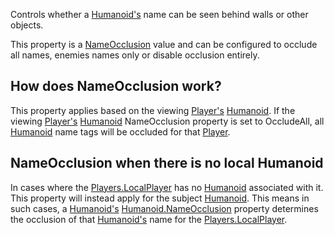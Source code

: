 Controls whether a [Humanoid's](https://developer.roblox.com/en-us/api-reference/class/Humanoid) name can be seen behind walls or other objects.

This property is a [NameOcclusion](https://developer.roblox.com/en-us/api-reference/enum/NameOcclusion) value and can be configured to occlude all names, enemies names only or disable occlusion entirely.

How does NameOcclusion work?
----------------------------

This property applies based on the viewing [Player's](https://developer.roblox.com/en-us/api-reference/class/Player) [Humanoid](https://developer.roblox.com/en-us/api-reference/class/Humanoid). If the viewing [Player's](https://developer.roblox.com/en-us/api-reference/class/Player) [Humanoid](https://developer.roblox.com/en-us/api-reference/class/Humanoid) NameOcclusion property is set to OccludeAll, all [Humanoid](https://developer.roblox.com/en-us/api-reference/class/Humanoid) name tags will be occluded for that [Player](https://developer.roblox.com/en-us/api-reference/class/Player).

NameOcclusion when there is no local Humanoid
---------------------------------------------

In cases where the [Players.LocalPlayer](https://developer.roblox.com/en-us/api-reference/property/Players/LocalPlayer) has no [Humanoid](https://developer.roblox.com/en-us/api-reference/class/Humanoid) associated with it. This property will instead apply for the subject [Humanoid](https://developer.roblox.com/en-us/api-reference/class/Humanoid). This means in such cases, a [Humanoid's](https://developer.roblox.com/en-us/api-reference/class/Humanoid) [Humanoid.NameOcclusion](https://developer.roblox.com/en-us/api-reference/property/Humanoid/NameOcclusion) property determines the occlusion of that [Humanoid's](https://developer.roblox.com/en-us/api-reference/class/Humanoid) name for the [Players.LocalPlayer](https://developer.roblox.com/en-us/api-reference/property/Players/LocalPlayer).